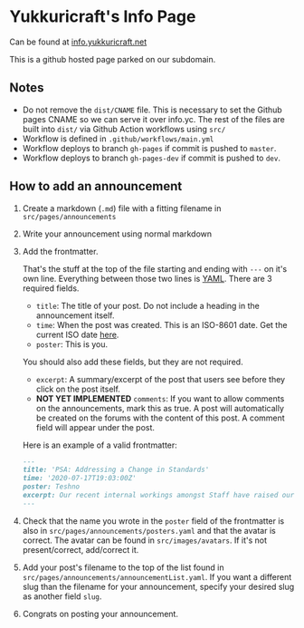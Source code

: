 # Yukkuricraft's Info Page
Can be found at [info.yukkuricraft.net](https://info.yukkuricraft.net)

This is a github hosted page parked on our subdomain.

## Notes
- Do not remove the `dist/CNAME` file. This is necessary to set the Github pages CNAME so we can serve it over info.yc. The rest of the files are built into `dist/` via Github Action workflows using `src/`
- Workflow is defined in `.github/workflows/main.yml`
- Workflow deploys to branch `gh-pages` if commit is pushed to `master`.
- Workflow deploys to branch `gh-pages-dev` if commit is pushed to `dev`.

## How to add an announcement
1. Create a markdown (`.md`) file with a fitting filename in `src/pages/announcements`
2. Write your announcement using normal markdown
3. Add the frontmatter.

   That's the stuff at the top of the file starting and ending with `---` on it's own line.
   Everything between those two lines is 
   [YAML](https://rollout.io/blog/yaml-tutorial-everything-you-need-get-started/). 
   There are 3 required fields. 
   * `title`: The title of your post. Do not include a heading in the announcement itself.
   * `time`: When the post was created. This is an ISO-8601 date. Get the current 
     ISO date [here](https://greenwichmeantime.com/articles/clocks/iso/).
   * `poster`: This is you.
   
   You should also add these fields, but they are not required.
   * `excerpt`: A summary/excerpt of the post that users see before they click on the post itself.
   * **NOT YET IMPLEMENTED** `comments`: If you want to allow comments on the announcements,
     mark this as true. A post will automatically be created on the forums with the content
     of this post. A comment field will appear under the post.
     
   Here is an example of a valid frontmatter:
   ```md
   ---
   title: 'PSA: Addressing a Change in Standards'
   time: '2020-07-17T19:03:00Z'
   poster: Teshno
   excerpt: Our recent internal workings amongst Staff have raised our standards, both for ourselves and for the community.
   ---
   ```

4. Check that the name you wrote in the `poster` field of the frontmatter 
   is also in `src/pages/announcements/posters.yaml` and that the avatar is correct. 
   The avatar can be found in `src/images/avatars`. If it's not present/correct, 
   add/correct it.
6. Add your post's filename to the top of the list found 
   in `src/pages/announcements/announcementList.yaml`. If you want a different slug 
   than the filename for your announcement, specify your desired slug as another field `slug`.
7. Congrats on posting your announcement.
